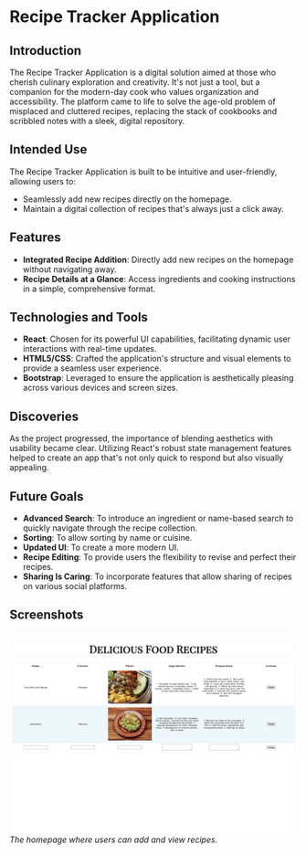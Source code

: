 # Recipe Tracker Application

## Introduction

The Recipe Tracker Application is a digital solution aimed at those who cherish culinary exploration and creativity. It's not just a tool, but a companion for the modern-day cook who values organization and accessibility. The platform came to life to solve the age-old problem of misplaced and cluttered recipes, replacing the stack of cookbooks and scribbled notes with a sleek, digital repository.

## Intended Use

The Recipe Tracker Application is built to be intuitive and user-friendly, allowing users to:

- Seamlessly add new recipes directly on the homepage.
- Maintain a digital collection of recipes that's always just a click away.

## Features

- **Integrated Recipe Addition**: Directly add new recipes on the homepage without navigating away.
- **Recipe Details at a Glance**: Access ingredients and cooking instructions in a simple, comprehensive format.

## Technologies and Tools

- **React**: Chosen for its powerful UI capabilities, facilitating dynamic user interactions with real-time updates.
- **HTML5/CSS**: Crafted the application's structure and visual elements to provide a seamless user experience.
- **Bootstrap**: Leveraged to ensure the application is aesthetically pleasing across various devices and screen sizes.

## Discoveries

As the project progressed, the importance of blending aesthetics with usability became clear. Utilizing React's robust state management features helped to create an app that's not only quick to respond but also visually appealing.

## Future Goals

- **Advanced Search**: To introduce an ingredient or name-based search to quickly navigate through the recipe collection.
- **Sorting**: To allow sorting by name or cuisine.
- **Updated UI**: To create a more modern UI.
- **Recipe Editing**: To provide users the flexibility to revise and perfect their recipes.
- **Sharing Is Caring**: To incorporate features that allow sharing of recipes on various social platforms.

## Screenshots

![Home Page](/images/recipe-app.png)
_The homepage where users can add and view recipes._
